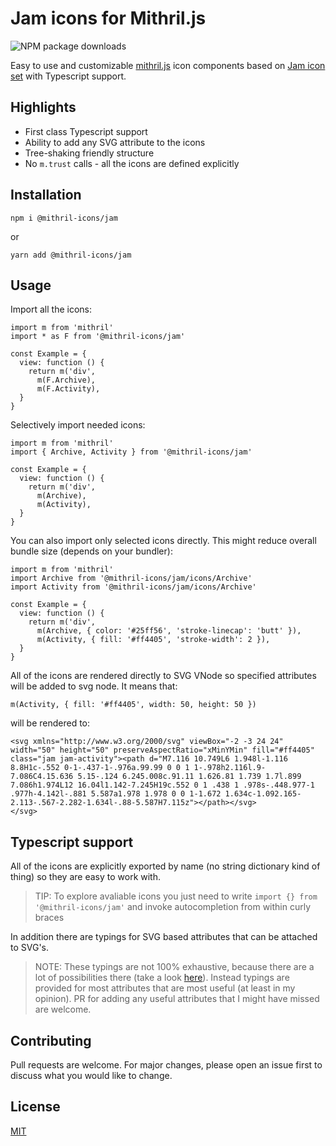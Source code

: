 # Jam icons for Mithril.js

![NPM package downloads](https://img.shields.io/npm/dw/@mithril-icons/jam?style=flat-square)

Easy to use and customizable [mithril.js](https://mithril.js.org/) icon components based on [Jam icon set](https://jam-icons.com/) with Typescript support.

## Highlights
- First class Typescript support
- Ability to add any SVG attribute to the icons
- Tree-shaking friendly structure
- No `m.trust` calls - all the icons are defined explicitly

## Installation

```
npm i @mithril-icons/jam
```
or
```
yarn add @mithril-icons/jam
```
## Usage
Import all the icons:
```
import m from 'mithril'
import * as F from '@mithril-icons/jam'

const Example = {
  view: function () {
    return m('div',
      m(F.Archive),
      m(F.Activity),
  }
}
```
Selectively import needed icons:
```
import m from 'mithril'
import { Archive, Activity } from '@mithril-icons/jam'

const Example = {
  view: function () {
    return m('div',
      m(Archive),
      m(Activity),
  }
}
```
You can also import only selected icons directly. This might reduce overall bundle size (depends on your bundler):
```
import m from 'mithril'
import Archive from '@mithril-icons/jam/icons/Archive'
import Activity from '@mithril-icons/jam/icons/Archive'

const Example = {
  view: function () {
    return m('div',
      m(Archive, { color: '#25ff56', 'stroke-linecap': 'butt' }),
      m(Activity, { fill: '#ff4405', 'stroke-width': 2 }),
  }
}
```
All of the icons are rendered directly to SVG VNode so specified attributes will be added to svg node. It means that:
```
m(Activity, { fill: '#ff4405', width: 50, height: 50 })
```
will be rendered to:
```
<svg xmlns="http://www.w3.org/2000/svg" viewBox="-2 -3 24 24" width="50" height="50" preserveAspectRatio="xMinYMin" fill="#ff4405" class="jam jam-activity"><path d="M7.116 10.749L6 1.948l-1.116 8.8H1c-.552 0-1-.437-1-.976a.99.99 0 0 1 1-.978h2.116l.9-7.086C4.15.636 5.15-.124 6.245.008c.91.11 1.626.81 1.739 1.7l.899 7.086h1.974L12 16.04l1.142-7.245H19c.552 0 1 .438 1 .978s-.448.977-1 .977h-4.142l-.881 5.587a1.978 1.978 0 0 1-1.672 1.634c-1.092.165-2.113-.567-2.282-1.634l-.88-5.587H7.115z"></path></svg>
</svg>
```
## Typescript support
All of the icons are explicitly exported by name (no string dictionary kind of thing) so they are easy to work with.

> TIP: To explore avaliable icons you just need to write `import {} from '@mithril-icons/jam'` and invoke autocompletion from within curly braces 

In addition there are typings for SVG based attributes that can be attached to SVG's.

> NOTE: These typings are not 100% exhaustive, because there are a lot of possibilities there (take a look [here](https://developer.mozilla.org/en-US/docs/Web/SVG/Attribute)). Instead typings are provided for most attributes that are most useful (at least in my opinion). PR for adding any useful attributes that I might have missed are welcome.

## Contributing
Pull requests are welcome. For major changes, please open an issue first to discuss what you would like to change.

## License
[MIT](https://choosealicense.com/licenses/mit/)
